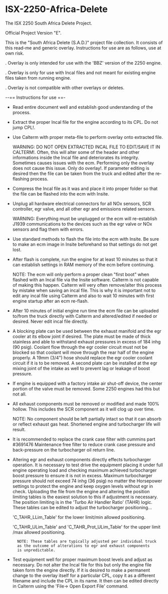 # ISX-2250-Africa-Delete
The ISX 2250 South Africa Delete Project.


Official Project Version "E".

  This is the "South Africa Delete (S.A.D.)" project file collection. It
consists of this read-me and generic overlay. Instructions for use are
as follows, use at own risk.

. Overlay is only intended for use with the 'BBZ' version of the 2250
  engine.

. Overlay is only for use with Incal files and not meant for existing
  engine files taken from running engine.

. Overlay is not compatible with other overlays or deletes.

--== Instructions for use ==-

+ Read entire document well and establish good understanding of the
  process.

+ Extract the proper Incal file for the engine according to its CPL. Do
  not jump CPL!.

+ Use Calterm with proper meta-file to perform overlay onto extracted
  file.
  
	WARNING: DO NOT OPEN EXTRACTED INCAL FILE TO EDIT/SAVE IT IN
	CALTERM!. Often, this will alter some of the header and other
	informations inside the Incal file and deteriorates its integrity.
	Sometimes causes issues with the ecm. Performing only the overlay
	does not cause this issue. Only do overlay!. If parameter editing is
	desired then the file can be taken from the truck and edited after
	the re-flashing process.
	
+ Compress the Incal file as it was and place it into proper folder so
  that the file can be flashed into the ecm with Insite.
  
+ Unplug all hardware electrical connectors for all NOx sensors, SCR
  controller, egr valve, and all other egr and emissions related
  sensors.

    WARNING: Everything must be unplugged or the ecm will re-establish
    J1939 communications to the devices such as the egr valve or NOx
    sensors and flag them with errors.
   

+ Use standard methods to flash the file into the ecm with Insite. Be
  sure to make an ecm image in Insite beforehand so that settings do not
  get lost.

+ After flash is complete, run the engine for at least 10 minutes so
  that it can establish settings in RAM memory of the ecm before
  continuing.

	NOTE: The ecm will only perform a proper clean "first boot" when
	flashed with an Incal file via the Insite software. Calterm is not
	capable of making this happen. Calterm will very often remove/alter
	this process by mistake when saving an incal file. This is why it is
	important not to edit any incal file using Calterm and also to wait
	10 minutes with first engine startup after an ecm re-flash.
		
	
+ After 10 minutes of initial engine run time the ecm file can be
  uploaded to/from the truck directly with Calterm and altered/edited
  if needed or desired. Never edit incal file directly.

+ A blocking plate can be used between the exhaust manifold and the egr
  cooler at its elbow joint if desired. The plate must be made of thick
  stainless and able to withstand exhaust pressures in excess of 184
  inhg (90 psig). Coolant flow through the egr cooler circuit must not
  be blocked so that coolant will move through the rear half of the
  engine properly. A 19mm (3/4") hose should replace the egr cooler
  coolant circuit if it is to be removed. A second plate can be
  installed at the egr mixing joint of the intake as well to prevent lag
  or leakage of boost pressure.

+ If engine is equipped with a factory intake air shut-off device, the
  center portion of the valve must be removed. Some 2250 engines had
  this but not all.

+ All exhaust components must be removed or modified and made 100%
  hollow. This includes the SCR component as it will clog up over time.
  
	NOTE: No component should be left partially intact so that it can
	absorb or reflect exhaust gas heat. Shortened engine and
	turbocharger life will result.

+ It is recommended to replace the crank case filter with cummins part
  #3691476 Maintenance free filter to reduce crank case pressure and
  back-pressure on the turbocharger oil return line.


+ Altering egr and exhaust components directly effects turbocharger
  operation. It is necessary to test drive the equipment placing it
  under full engine operating load and checking maximum achieved
  turbocharger boost pressure to ensure it is not in excess. Maximum
  turbocharger pressure should not exceed 74 inhg (36 psig) no matter
  the Horsepower settings to protect the engine and keep oxygen levels
  without egr in check. Uploading the file from the engine and altering
  the position limiting tables is the easiest solution to this if
  adjustment is necessary. The position limiting is in the
  'Turbo Air Handler Ratio' (TAHR) logic. These tables can be edited to
  adjust the turbocharger positioning...
  
   'C_TAHR_LLim_Table' for the lower limit/min allowed positioning.

   'C_TAHR_ULim_Table' and 'C_TAHR_Prot_ULim_Table' for the upper limit
   /max allowed positioning.
   
		NOTE: These tables are typically adjusted per individual truck
		as the outcome of alterations to egr and exhaust components
		is unpredictable.
		
+ Test equipment well for proper maximum boost levels and adjust as
  necessary. Do not alter the Incal file for this but only the engine
  file taken form the engine directly. If it is desired to make a
  permanent change to the overlay itself for a particular CPL, copy it
  as a different filename and include the CPL in its name. It then can
  be edited directly in Calterm using the 'File-> Open Export File'
  command.

